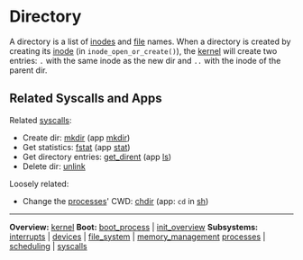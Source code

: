 # Directory

A directory is a list of [inodes](inode.md) and [file](file.md) names. When a directory is created by creating its [inode](inode.md) (in `inode_open_or_create()`), the [kernel](../kernel.md) will create two entries: `.` with the same inode as the new dir and `..` with the inode of the parent dir.

## Related Syscalls and Apps

Related [syscalls](../syscalls/syscalls.md):
- Create dir: [mkdir](../syscalls/mkdir.md) (app [mkdir](../../userspace/bin/mkdir.md))
- Get statistics: [fstat](../syscalls/fstat.md) (app [stat](../../userspace/bin/stat.md))
- Get directory entries: [get_dirent](../syscalls/get_dirent.md) (app [ls](../../userspace/bin/ls.md))
- Delete dir: [unlink](../syscalls/unlink.md) 

Loosely related:
- Change the [processes](../processes/processes.md)' CWD: [chdir](../syscalls/chdir.md) (app: `cd` in [sh](../../userspace/bin/sh.md))


---
**Overview:** [kernel](../kernel.md)
**Boot:**
[boot_process](../overview/boot_process.md) | [init_overview](../overview/init_overview.md)
**Subsystems:**
[interrupts](../interrupts/interrupts.md) | [devices](../devices/devices.md) | [file_system](file_system.md) | [memory_management](../mm/memory_management.md)
[processes](../processes/processes.md) | [scheduling](../processes/scheduling.md) | [syscalls](../syscalls/syscalls.md)
